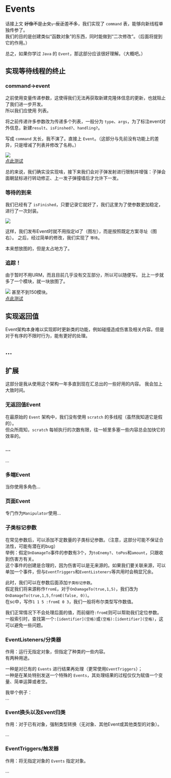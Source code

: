 # Events

话接上文 ~~好像不是上文，反正差不多~~，我们实现了 `command` 表，能够向新线程单独传参了。  
我们的目的是创建类似“函数对象”的东西，同时能做到“二次修改”。（后面将提到它的作用。）

总之，如果你学过 `Java` 的 `Event`，那这部分应该很好理解。（大概吧。）

## 实现等待线程的终止

### command->event

之前使用变量传递参数，这使得我们无法再获取新建克隆体信息的更新，也就阻止了我们进一步开发。  
所以我们应使用 列表。

将之前传递许多参数改为传递多个列表，一般分为 `type`、`args`，为了标注event对外信息，新建`result`、`isFinshed?`、`handling?`。

写成 `command` 太长，我不演了。直接上 `Event`。（这部分与先前没有功能上的差异，只是增减了列表并修改了名称。）

![](../images/ea1.png)  
[点此测试](./test1.html)

总的来说，我们确实没实现啥，接下来我们会对子弹发射进行限制并增强：子弹会面朝鼠标进行转动修正、上一发子弹撞墙后才允许下一发。  

### 等待的到来

我们已经有了 `isFinished`，只要记录它就好了，我们这里为了使参数更加稳定，进行了一次封装。

![](../images/ea2.png)

这样，我们发布Event时就不用指定id了（图左），而是按照既定方案寻址（图右）。
之后，经过简单的修改，我们实现了 `等待`。

本来想放图的，但是太占地方了。

### 追踪！

由于暂时不用URM，而且目前几乎没有交互部分，所以可以随便写。
比上一步就多了一个模块，就一块放图了。

![](../images/ea3.png)
甚至不到150模块。  
[点此测试](./test2.html)

## 实现返回值

Event架构本身难以实现即时更新类的功能，例如碰撞造成伤害及相关内容。但是对于有序的不限时行为，能有更好的处理。

## ...

## 扩展

这部分是我从使用这个架构一年多直到现在汇总出的一些好用的内容。
我会加上大致时间。

### 无返回值Event

在最原始的 `Event` 架构中，我们没有使用 `scratch` 的多线程（虽然我知道它是假的）。  
但众所周知，`scratch` 每帧执行的次数有限，往一帧里多塞一些内容总会加快它的效率的。

### ...

...

### 多端Event

当你使用多角色...

### 页面Event

专门作为`Manipulator`使用...

### 子类标记参数

在常见参数后，可以添加不定数量的子类标记参数。（注意，这部分可能不保证合法性，可能有潜在的bug）  
举例：假定`OnDamageTo`事件的参数有3个，为`toEnemy?`、`toPos`和`amount`，只跟收到伤害方有关。  
这个事件的创建是合理的，因为伤害可以是无来源的。如果我们要关联来源，可以单加一个事件，但与`EventTriggers`和`EventListeners`等共用时会稍显冗余。  

此时，我们可以在参数后面添加`子类标记参数`。  
假定我们将来源称作`fromE`，对于`OnDamageTo(true,1,5)`，我们改为`OnDamageTo(true,1,5,fromE(false, 0))`。  
在sc中，写作`1 1 5 :fromE 0 3`，我们一般将布尔类型写作数值。

我们正常情况下不会处理后面的值，而前缀符`:fromE`则可以帮助我们定位参数。  
一般索引时，查找第一个`:[identifier](空格)`或`(空格):[identifier](空格)`，这可以避免一些问题。

### EventListeners/分类器
作用：运行无指定对象，但指定了种类的一些内容。  
有两种用途。  

一种是对已有的 `Events` 进行结果再处理（更常使用`EventTriggers`）；  
一种是在某处特别发送一个特殊的 `Events`，其处理结果的过程仅仅为赋值一个变量、简单运算或者空。 

我举个例子：  
...

### Event换头以及Event归类
作用：对于已有对象，强制类型转换（无对象、其他Event或其他类型的对象）。

...

### EventTriggers/触发器
作用：将无指定对象的 `Events` 指定对象。

...
